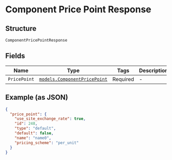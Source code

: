 
# Component Price Point Response

## Structure

`ComponentPricePointResponse`

## Fields

| Name | Type | Tags | Description |
|  --- | --- | --- | --- |
| `PricePoint` | [`models.ComponentPricePoint`](component-price-point.md) | Required | - |

## Example (as JSON)

```json
{
  "price_point": {
    "use_site_exchange_rate": true,
    "id": 248,
    "type": "default",
    "default": false,
    "name": "name0",
    "pricing_scheme": "per_unit"
  }
}
```

